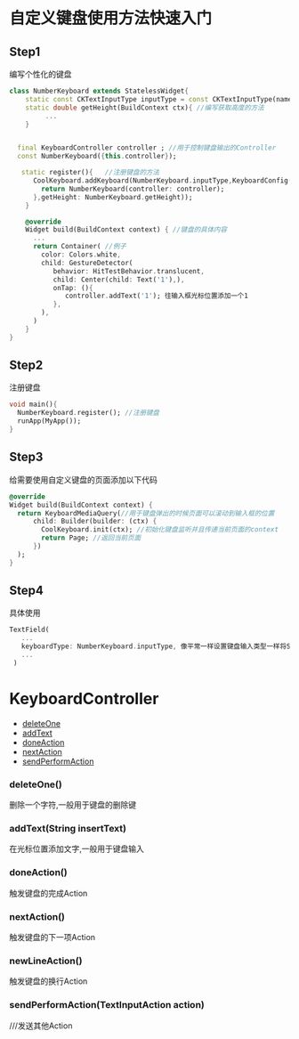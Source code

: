 # 自定义键盘使用方法快速入门

## Step1
编写个性化的键盘

```dart
class NumberKeyboard extends StatelessWidget{
    static const CKTextInputType inputType = const CKTextInputType(name:'CKNumberKeyboard'); //定义InputType类型
    static double getHeight(BuildContext ctx){ //编写获取高度的方法
         ...
    }


  final KeyboardController controller ; //用于控制键盘输出的Controller
  const NumberKeyboard({this.controller});

   static register(){   //注册键盘的方法
      CoolKeyboard.addKeyboard(NumberKeyboard.inputType,KeyboardConfig(builder: (context,controller){
        return NumberKeyboard(controller: controller);
      },getHeight: NumberKeyboard.getHeight));
    }

    @override
    Widget build(BuildContext context) { //键盘的具体内容
      ...
      return Container( //例子
        color: Colors.white,
        child: GestureDetector(
           behavior: HitTestBehavior.translucent,
           child: Center(child: Text('1'),),
           onTap: (){
              controller.addText('1'); 往输入框光标位置添加一个1
           },
        ),
      )
    }
}
```

## Step2
注册键盘

```dart
void main(){
  NumberKeyboard.register(); //注册键盘
  runApp(MyApp());
}
```

## Step3
给需要使用自定义键盘的页面添加以下代码

```dart
@override
Widget build(BuildContext context) {
  return KeyboardMediaQuery(//用于键盘弹出的时候页面可以滚动到输入框的位置
      child: Builder(builder: (ctx) {
        CoolKeyboard.init(ctx); //初始化键盘监听并且传递当前页面的context
        return Page; //返回当前页面
      })
  );
}
```


## Step4
具体使用
```dart
TextField(
   ...
   keyboardType: NumberKeyboard.inputType, 像平常一样设置键盘输入类型一样将Step2编写的inputType传递进去
   ...
 )
```

# KeyboardController


- [deleteOne](#deleteOne)
- [addText](#addText)
- [doneAction](#doneAction)
- [nextAction](#nextAction)
- [sendPerformAction](#sendPerformAction)


### deleteOne()
删除一个字符,一般用于键盘的删除键

### addText(String insertText)
在光标位置添加文字,一般用于键盘输入

### doneAction()
触发键盘的完成Action

### nextAction()
触发键盘的下一项Action

### newLineAction()
触发键盘的换行Action

### sendPerformAction(TextInputAction action)
///发送其他Action

